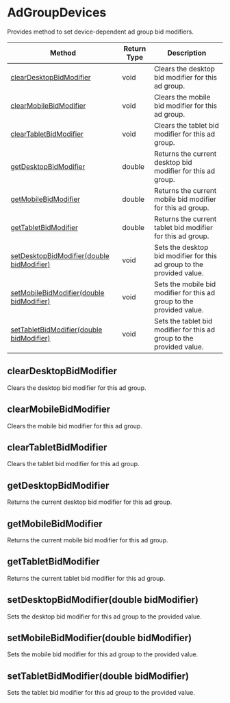# AdGroupDevices
Provides method to set device-dependent ad group bid modifiers.

|Method|Return Type|Description|
|-|-|-
[clearDesktopBidModifier]("#cleardesktopbidmodifier")|void|Clears the desktop bid modifier for this ad group.<br />
[clearMobileBidModifier]("#clearmobilebidmodifier")|void|Clears the mobile bid modifier for this ad group.<br />
[clearTabletBidModifier]("#cleartabletbidmodifier")|void|Clears the tablet bid modifier for this ad group.<br />
[getDesktopBidModifier]("#getdesktopbidmodifier")|double|Returns the current desktop bid modifier for this ad group.<br />
[getMobileBidModifier]("#getmobilebidmodifier")|double|Returns the current mobile bid modifier for this ad group.<br />
[getTabletBidModifier]("#gettabletbidmodifier")|double|Returns the current tablet bid modifier for this ad group.<br />
[setDesktopBidModifier(double bidModifier)]("#setdesktopbidmodifier~double-bidmodifier~")|void|Sets the desktop bid modifier for this ad group to the provided value.<br />
[setMobileBidModifier(double bidModifier)]("#setmobilebidmodifier~double-bidmodifier~")|void|Sets the mobile bid modifier for this ad group to the provided value.<br />
[setTabletBidModifier(double bidModifier)]("#settabletbidmodifier~double-bidmodifier~")|void|Sets the tablet bid modifier for this ad group to the provided value.<br />

## <a name="cleardesktopbidmodifier"></a>clearDesktopBidModifier
Clears the desktop bid modifier for this ad group.


## <a name="clearmobilebidmodifier"></a>clearMobileBidModifier
Clears the mobile bid modifier for this ad group.


## <a name="cleartabletbidmodifier"></a>clearTabletBidModifier
Clears the tablet bid modifier for this ad group.


## <a name="getdesktopbidmodifier"></a>getDesktopBidModifier
Returns the current desktop bid modifier for this ad group.


## <a name="getmobilebidmodifier"></a>getMobileBidModifier
Returns the current mobile bid modifier for this ad group.


## <a name="gettabletbidmodifier"></a>getTabletBidModifier
Returns the current tablet bid modifier for this ad group.


## <a name="setdesktopbidmodifier~double-bidmodifier~"></a>setDesktopBidModifier(double bidModifier)
Sets the desktop bid modifier for this ad group to the provided value.


## <a name="setmobilebidmodifier~double-bidmodifier~"></a>setMobileBidModifier(double bidModifier)
Sets the mobile bid modifier for this ad group to the provided value.


## <a name="settabletbidmodifier~double-bidmodifier~"></a>setTabletBidModifier(double bidModifier)
Sets the tablet bid modifier for this ad group to the provided value.


